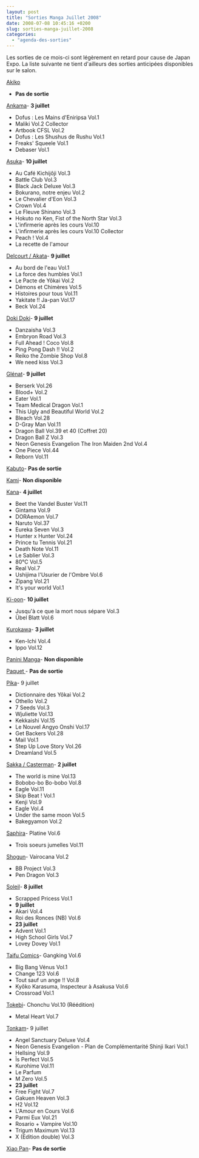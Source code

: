 ```yaml
---
layout: post
title: "Sorties Manga Juillet 2008"
date: 2008-07-08 10:45:16 +0200
slug: sorties-manga-juillet-2008
categories:
  - "agenda-des-sorties"
---
```


Les sorties de ce mois-ci sont légèrement en retard pour cause de Japan Expo. La liste suivante ne tient d'ailleurs des sorties anticipées disponibles sur le salon.

[Akiko](http://www.seebd.fr/)

- **Pas de sortie**
 
[Ankama](http://www.ankama-editions.com)- **3 juillet**
- Dofus : Les Mains d'Eniripsa Vol.1
- Maliki Vol.2 Collector
- Artbook CFSL Vol.2
- Dofus : Les Shushus de Rushu Vol.1
- Freaks' Squeele Vol.1
- Debaser Vol.1
 
[Asuka](http://www.asuka.fr/)- **10 juillet**
- Au Café Kichijôji Vol.3
- Battle Club Vol.3
- Black Jack Deluxe Vol.3
- Bokurano, notre enjeu Vol.2
- Le Chevalier d'Eon Vol.3
- Crown Vol.4
- Le Fleuve Shinano Vol.3
- Hokuto no Ken, Fist of the North Star Vol.3
- L'infirmerie après les cours Vol.10
- L'infirmerie après les cours Vol.10 Collector
- Peach ! Vol.4
- La recette de l'amour
 
[Delcourt / Akata](http://www.akata.fr)- **9 juillet**
- Au bord de l'eau Vol.1
- La force des humbles Vol.1
- Le Pacte de Yôkai Vol.2
- Démons et Chimères Vol.5
- Histoires pour tous Vol.11
- Yakitate !! Ja-pan Vol.17
- Beck Vol.24
 
[Doki Doki](http://www.doki-doki.fr)- **9 juillet**
- Danzaisha Vol.3
- Embryon Road Vol.3
- Full Ahead ! Coco Vol.8
- Ping Pong Dash !! Vol.2
- Reiko the Zombie Shop Vol.8
- We need kiss Vol.3
 
[Glénat](http://www.glenatmanga.com)- **9 juillet**
- Berserk Vol.26
- Blood+ Vol.2
- Eater Vol.1
- Team Medical Dragon Vol.1
- This Ugly and Beautiful World Vol.2
- Bleach Vol.28
- D-Gray Man Vol.11
- Dragon Ball Vol.39 et 40 (Coffret 20)
- Dragon Ball Z Vol.3
- Neon Genesis Evangelion The Iron Maiden 2nd Vol.4
- One Piece Vol.44
- Reborn Vol.11
 
[Kabuto](http://www.seebd.fr/)- **Pas de sortie**
 
[Kami](http://www.mangakami.com/)- **Non disponible**
 
[Kana](http://www.mangakana.com)- **4 juillet**
- Beet the Vandel Buster Vol.11
- Gintama Vol.9
- DORAemon Vol.7
- Naruto Vol.37
- Eureka Seven Vol.3
- Hunter x Hunter Vol.24
- Prince tu Tennis Vol.21
- Death Note Vol.11
- Le Sablier Vol.3
- 80°C Vol.5
- Real Vol.7
- Ushijima l'Usurier de l'Ombre Vol.6
- Zipang Vol.21
- It's your world Vol.1
 
[Ki-oon](http://www.ki-oon.com/)- **10 juillet**
- Jusqu'à ce que la mort nous sépare Vol.3
- Übel Blatt Vol.6
 
[Kurokawa](http://www.kurokawa.fr/)- **3 juillet**
- Ken-Ichi Vol.4
- Ippo Vol.12
 
[Panini Manga](http://www.paninicomicsfrance.com/)- **Non disponible**
 
[Paquet ](http://www.paquet.li/)- **Pas de sortie**
 
[Pika](http://www.pika.fr/)- 9 juillet
- Dictionnaire des Yôkai Vol.2
- Othello Vol.2
- 7 Seeds Vol.3
- Wjuliette Vol.13
- Kekkaishi Vol.15
- Le Nouvel Angyo Onshi Vol.17
- Get Backers Vol.28
- Mail Vol.1
- Step Up Love Story Vol.26
- Dreamland Vol.5
 
[Sakka / Casterman](http://www.sakka.info/)- **2 juillet**
- The world is mine Vol.13
- Bobobo-bo Bo-bobo Vol.8
- Eagle Vol.11
- Skip Beat ! Vol.1
- Kenji Vol.9
- Eagle Vol.4
- Under the same moon Vol.5
- Bakegyamon Vol.2
 
[Saphira](http://www.seebd.fr/)- Platine Vol.6
- Trois soeurs jumelles Vol.11
 
[Shogun](http://www.shoguncity.com/)- Vairocana Vol.2
- BB Project Vol.3
- Pen Dragon Vol.3
 
[Soleil](http://www.soleilmanga.com/)- **8 juillet**
- Scrapped Pricess Vol.1
- **9 juillet**
- Akari Vol.4
- Roi des Ronces (NB) Vol.6
- **23 juillet**
- Advent Vol.1
- High School Girls Vol.7
- Lovey Dovey Vol.1
 
[Taifu Comics](http://taifu-comics.com)- Gangking Vol.6
- Big Bang Vénus Vol.1
- Change 123 Vol.6
- Tout sauf un ange !! Vol.8
- Kyôko Karasuma, Inspecteur à Asakusa Vol.6
- Crossroad Vol.1
 
[Tokebi](http://www.seebd.fr/)- Chonchu Vol.10 (Réédition)
- Metal Heart Vol.7
 
[Tonkam](http://www.editions-tonkam.fr/)- 9 juillet
- Angel Sanctuary Deluxe Vol.4
- Neon Genesis Evangelion - Plan de Complémentarité Shinji Ikari Vol.1
- Hellsing Vol.9
- Ïs Perfect Vol.5
- Kurohime Vol.11
- Le Parfum
- M Zero Vol.5
- **23 juillet**
- Free Fight Vol.7
- Gakuen Heaven Vol.3
- H2 Vol.12
- L'Amour en Cours Vol.6
- Parmi Eux Vol.21
- Rosario + Vampire Vol.10
- Trigum Maximum Vol.13
- X (Edition double) Vol.3
 
[Xiao Pan](http://www.xiaopan.com/)- **Pas de sortie**
